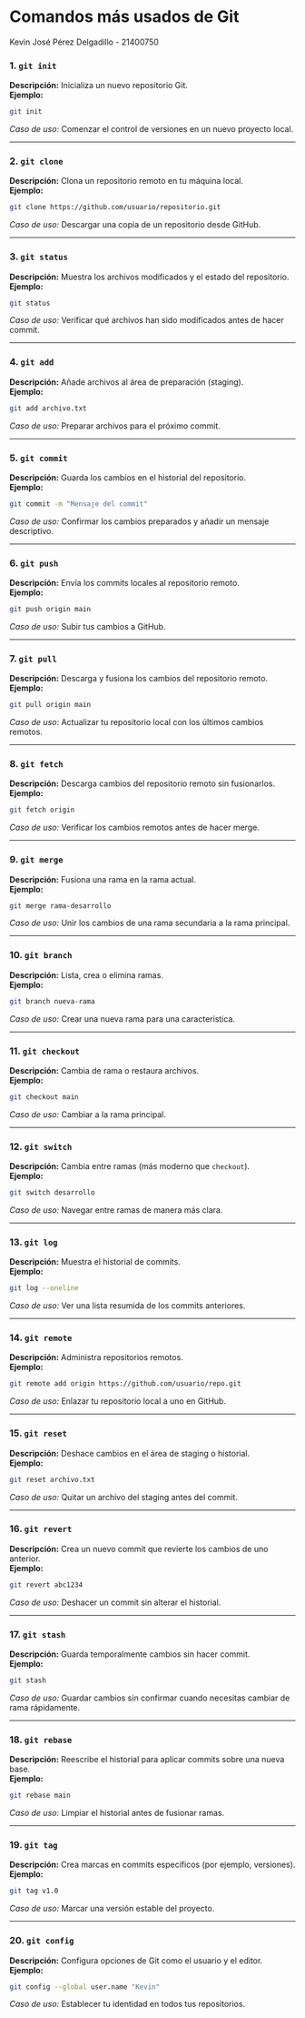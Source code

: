 # Comandos más usados de Git
Kevin José Pérez Delgadillo - 21400750
### 1. `git init`  
**Descripción:** Inicializa un nuevo repositorio Git.  
**Ejemplo:**  
```bash
git init
```
*Caso de uso:* Comenzar el control de versiones en un nuevo proyecto local.

---

### 2. `git clone`  
**Descripción:** Clona un repositorio remoto en tu máquina local.  
**Ejemplo:**  
```bash
git clone https://github.com/usuario/repositorio.git
```
*Caso de uso:* Descargar una copia de un repositorio desde GitHub.

---

### 3. `git status`  
**Descripción:** Muestra los archivos modificados y el estado del repositorio.  
**Ejemplo:**  
```bash
git status
```
*Caso de uso:* Verificar qué archivos han sido modificados antes de hacer commit.

---

### 4. `git add`  
**Descripción:** Añade archivos al área de preparación (staging).  
**Ejemplo:**  
```bash
git add archivo.txt
```
*Caso de uso:* Preparar archivos para el próximo commit.

---

### 5. `git commit`  
**Descripción:** Guarda los cambios en el historial del repositorio.  
**Ejemplo:**  
```bash
git commit -m "Mensaje del commit"
```
*Caso de uso:* Confirmar los cambios preparados y añadir un mensaje descriptivo.

---

### 6. `git push`  
**Descripción:** Envía los commits locales al repositorio remoto.  
**Ejemplo:**  
```bash
git push origin main
```
*Caso de uso:* Subir tus cambios a GitHub.

---

### 7. `git pull`  
**Descripción:** Descarga y fusiona los cambios del repositorio remoto.  
**Ejemplo:**  
```bash
git pull origin main
```
*Caso de uso:* Actualizar tu repositorio local con los últimos cambios remotos.

---

### 8. `git fetch`  
**Descripción:** Descarga cambios del repositorio remoto sin fusionarlos.  
**Ejemplo:**  
```bash
git fetch origin
```
*Caso de uso:* Verificar los cambios remotos antes de hacer merge.

---

### 9. `git merge`  
**Descripción:** Fusiona una rama en la rama actual.  
**Ejemplo:**  
```bash
git merge rama-desarrollo
```
*Caso de uso:* Unir los cambios de una rama secundaria a la rama principal.

---

### 10. `git branch`  
**Descripción:** Lista, crea o elimina ramas.  
**Ejemplo:**  
```bash
git branch nueva-rama
```
*Caso de uso:* Crear una nueva rama para una característica.

---

### 11. `git checkout`  
**Descripción:** Cambia de rama o restaura archivos.  
**Ejemplo:**  
```bash
git checkout main
```
*Caso de uso:* Cambiar a la rama principal.

---

### 12. `git switch`  
**Descripción:** Cambia entre ramas (más moderno que `checkout`).  
**Ejemplo:**  
```bash
git switch desarrollo
```
*Caso de uso:* Navegar entre ramas de manera más clara.

---

### 13. `git log`  
**Descripción:** Muestra el historial de commits.  
**Ejemplo:**  
```bash
git log --oneline
```
*Caso de uso:* Ver una lista resumida de los commits anteriores.

---

### 14. `git remote`  
**Descripción:** Administra repositorios remotos.  
**Ejemplo:**  
```bash
git remote add origin https://github.com/usuario/repo.git
```
*Caso de uso:* Enlazar tu repositorio local a uno en GitHub.

---

### 15. `git reset`  
**Descripción:** Deshace cambios en el área de staging o historial.  
**Ejemplo:**  
```bash
git reset archivo.txt
```
*Caso de uso:* Quitar un archivo del staging antes del commit.

---

### 16. `git revert`  
**Descripción:** Crea un nuevo commit que revierte los cambios de uno anterior.  
**Ejemplo:**  
```bash
git revert abc1234
```
*Caso de uso:* Deshacer un commit sin alterar el historial.

---

### 17. `git stash`  
**Descripción:** Guarda temporalmente cambios sin hacer commit.  
**Ejemplo:**  
```bash
git stash
```
*Caso de uso:* Guardar cambios sin confirmar cuando necesitas cambiar de rama rápidamente.

---

### 18. `git rebase`  
**Descripción:** Reescribe el historial para aplicar commits sobre una nueva base.  
**Ejemplo:**  
```bash
git rebase main
```
*Caso de uso:* Limpiar el historial antes de fusionar ramas.

---

### 19. `git tag`  
**Descripción:** Crea marcas en commits específicos (por ejemplo, versiones).  
**Ejemplo:**  
```bash
git tag v1.0
```
*Caso de uso:* Marcar una versión estable del proyecto.

---

### 20. `git config`  
**Descripción:** Configura opciones de Git como el usuario y el editor.  
**Ejemplo:**  
```bash
git config --global user.name "Kevin"
```
*Caso de uso:* Establecer tu identidad en todos tus repositorios.
